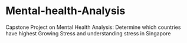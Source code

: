 # Mental-health-Analysis
Capstone Project on Mental Health Analysis: Determine which countries have highest Growing Stress and understanding stress in Singapore
